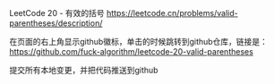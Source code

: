 
LeetCode 20 - 有效的括号 https://leetcode.cn/problems/valid-parentheses/description/


在页面的右上角显示github徽标，单击的时候跳转到github仓库，链接是： 
https://github.com/fuck-algorithm/leetcode-20-valid-parentheses

提交所有本地变更，并把代码推送到github 



